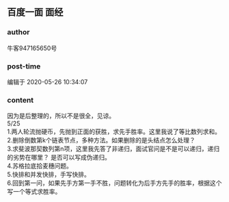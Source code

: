 ## 百度一面 面经
### author 
牛客947165650号
### post-time 

编辑于  2020-05-26 10:34:07
### content 
<div class="post-topic-des nc-post-content">
 <div>
  因为是后整理的，所以不是很全，见谅。
 </div>
 <div>
  5/25
 </div>
 <div>
  1.两人轮流抛硬币，先抛到正面的获胜，求先手胜率。这里我说了等比数列求和。
 </div>
 <div>
  2.删除倒数第k个链表节点，多种方法。如果删除的是头结点怎么处理？
 </div>
 <div>
  3.求斐波那契数列第n项，这里我先答了非递归，面试官问是不是可以递归，递归的劣势在哪里？ 是否可以写成伪递归。
 </div>
 <div>
  4.苏格拉底拾麦穗问题。
 </div>
 <div>
  5.快排和并发快排，手写快排。
 </div>
 <div>
  6.回到第一问，如果先手方第一手不胜，问题转化为后手方先手的胜率，根据这个写一个等式求胜率。
 </div>
</div>
